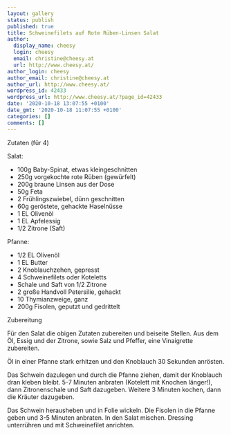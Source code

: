 ```yaml
---
layout: gallery
status: publish
published: true
title: Schweinefilets auf Rote Rüben-Linsen Salat
author:
  display_name: cheesy
  login: cheesy
  email: christine@cheesy.at
  url: http://www.cheesy.at/
author_login: cheesy
author_email: christine@cheesy.at
author_url: http://www.cheesy.at/
wordpress_id: 42433
wordpress_url: http://www.cheesy.at/?page_id=42433
date: '2020-10-18 13:07:55 +0100'
date_gmt: '2020-10-18 11:07:55 +0100'
categories: []
comments: []
---
```

<!-- wp:paragraph -->
Zutaten (für 4)
<!-- /wp:paragraph -->
<!-- wp:paragraph -->
Salat:
<!-- /wp:paragraph -->
<!-- wp:list -->
- 100g Baby-Spinat, etwas kleingeschnitten
- 250g vorgekochte rote Rüben (gewürfelt)
- 200g braune Linsen aus der Dose
- 50g Feta
- 2 Frühlingszwiebel, dünn geschnitten
- 60g geröstete, gehackte Haselnüsse
- 1 EL Olivenöl
- 1 EL Apfelessig
- 1/2 Zitrone (Saft)
<!-- /wp:list -->
<!-- wp:paragraph -->
Pfanne:
<!-- /wp:paragraph -->
<!-- wp:list -->
- 1/2 EL Olivenöl
- 1 EL Butter
- 2 Knoblauchzehen, gepresst
- 4 Schweinefilets oder Koteletts
- Schale und Saft von 1/2 Zitrone
- 2 große Handvoll Petersilie, gehackt
- 10 Thymianzweige, ganz
- 200g Fisolen, geputzt und gedrittelt
<!-- /wp:list -->
<!-- wp:paragraph -->
Zubereitung
<!-- /wp:paragraph -->
<!-- wp:paragraph -->
Für den Salat die obigen Zutaten zubereiten und beiseite Stellen. Aus dem Öl, Essig und der Zitrone, sowie Salz und Pfeffer, eine Vinaigrette zubereiten.
<!-- /wp:paragraph -->
<!-- wp:paragraph -->
Öl in einer Pfanne stark erhitzen und den Knoblauch 30 Sekunden anrösten.
<!-- /wp:paragraph -->
<!-- wp:paragraph -->
Das Schwein dazulegen und durch die Pfanne ziehen, damit der Knoblauch dran kleben bleibt. 5-7 Minuten anbraten (Kotelett mit Knochen länger!), dann Zitronenschale und Saft dazugeben. Weitere 3 Minuten kochen, dann die Kräuter dazugeben.
<!-- /wp:paragraph -->
<!-- wp:paragraph -->
Das Schwein herausheben und in Folie wickeln. Die Fisolen in die Pfanne geben und 3-5 Minuten anbraten. In den Salat mischen. Dressing unterrühren und mit Schweinefilet anrichten.
<!-- /wp:paragraph -->
<!-- wp:image {"id":42434} -->
<figure class="wp-block-image"><img src="http://www.cheesy.at/wp-content/uploads/Schweinefilet-auf-Rote-Ru%CC%88ben-Linsen-Salat-1.jpg" alt="" class="wp-image-42434"></figure>
<!-- /wp:image -->
